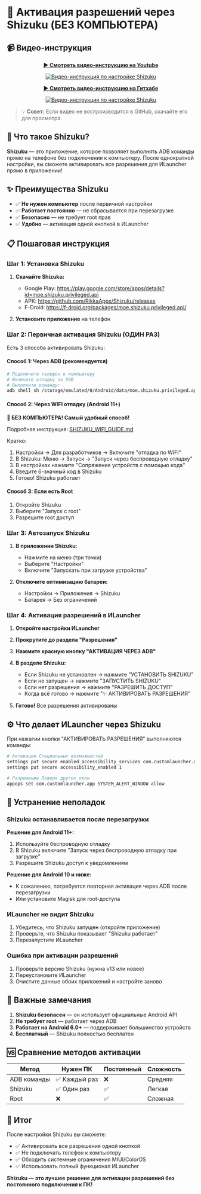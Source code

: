 # 📱 Активация разрешений через Shizuku (БЕЗ КОМПЬЮТЕРА)

## 📹 Видео-инструкция

<div align="center">
  
  **[▶️ Смотреть видео-инструкцию на Youtube](https://youtu.be/kiXxUOfkF-Q?si=4S-IRHMKrQxluhio)**
  
  [![Видео-инструкция по настройке Shizuku](https://img.shields.io/badge/Видео-Инструкция-red?style=for-the-badge&logo=youtube)](https://youtu.be/kiXxUOfkF-Q?si=4S-IRHMKrQxluhio)
  
</div>

<div align="center">
  
  **[▶️ Смотреть видео-инструкцию на Гитхабе](video/video_2025-10-30_18-28-13.mp4)**
  
  [![Видео-инструкция по настройке Shizuku](https://img.shields.io/badge/Видео-Инструкция-red?style=for-the-badge&logo=youtube)](video/video_2025-10-30_18-28-13.mp4)
  
</div>

> 💡 **Совет:** Если видео не воспроизводится в GitHub, скачайте его для просмотра.

## 🚀 Что такое Shizuku?

**Shizuku** — это приложение, которое позволяет выполнять ADB команды прямо на телефоне без подключения к компьютеру. После однократной настройки, вы сможете активировать все разрешения для ИLauncher прямо в приложении!

## ✨ Преимущества Shizuku

- ✅ **Не нужен компьютер** после первичной настройки
- ✅ **Работает постоянно** — не сбрасывается при перезагрузке
- ✅ **Безопасно** — не требует root прав
- ✅ **Удобно** — активация одной кнопкой в ИLauncher

## 📋 Пошаговая инструкция

### Шаг 1: Установка Shizuku

1. **Скачайте Shizuku:**
   - Google Play: https://play.google.com/store/apps/details?id=moe.shizuku.privileged.api
   - APK: https://github.com/RikkaApps/Shizuku/releases
   - F-Droid: https://f-droid.org/packages/moe.shizuku.privileged.api/

2. **Установите приложение** на телефон

### Шаг 2: Первичная активация Shizuku (ОДИН РАЗ)

Есть 3 способа активировать Shizuku:

#### Способ 1: Через ADB (рекомендуется)
```bash
# Подключите телефон к компьютеру
# Включите отладку по USB
# Выполните команду:
adb shell sh /storage/emulated/0/Android/data/moe.shizuku.privileged.api/start.sh
```

#### Способ 2: Через WIFI отладку (Android 11+)

**📱 БЕЗ КОМПЬЮТЕРА! Самый удобный способ!**

Подробная инструкция: [SHIZUKU_WIFI_GUIDE.md](SHIZUKU_WIFI_GUIDE.md)

Кратко:
1. Настройки → Для разработчиков → Включите "отладка по WIFI"
2. В Shizuku: Меню → Запуск → "Запуск через беспроводную отладку"
3. В настройках нажмите "Сопряжение устройств с помощью кода"
4. Введите 6-значный код в Shizuku
5. Готово! Shizuku работает

#### Способ 3: Если есть Root
1. Откройте Shizuku
2. Выберите "Запуск с root"
3. Разрешите root доступ

### Шаг 3: Автозапуск Shizuku

1. **В приложении Shizuku:**
   - Нажмите на меню (три точки)
   - Выберите "Настройки"
   - Включите "Запускать при загрузке устройства"

2. **Отключите оптимизацию батареи:**
   - Настройки → Приложения → Shizuku
   - Батарея → Без ограничений

### Шаг 4: Активация разрешений в ИLauncher

1. **Откройте настройки ИLauncher**
2. **Прокрутите до раздела "Разрешения"**
3. **Нажмите красную кнопку "АКТИВАЦИЯ ЧЕРЕЗ ADB"**
4. **В разделе Shizuku:**
   - Если Shizuku не установлен → нажмите "УСТАНОВИТЬ SHIZUKU"
   - Если не запущен → нажмите "ЗАПУСТИТЬ SHIZUKU"
   - Если нет разрешения → нажмите "РАЗРЕШИТЬ ДОСТУП"
   - Когда всё готово → нажмите "✨ АКТИВИРОВАТЬ РАЗРЕШЕНИЯ"

5. **Готово!** Все разрешения активированы

## ⚙️ Что делает ИLauncher через Shizuku

При нажатии кнопки "АКТИВИРОВАТЬ РАЗРЕШЕНИЯ" выполняются команды:

```bash
# Активация Специальных возможностей
settings put secure enabled_accessibility_services com.customlauncher.app/com.customlauncher.app.service.SystemBlockAccessibilityService
settings put secure accessibility_enabled 1

# Разрешение Поверх других окон
appops set com.customlauncher.app SYSTEM_ALERT_WINDOW allow
```

## 🔧 Устранение неполадок

### Shizuku останавливается после перезагрузки

**Решение для Android 11+:**
1. Используйте беспроводную отладку
2. В Shizuku включите "Запуск через беспроводную отладку при загрузке"
3. Разрешите Shizuku доступ к уведомлениям

**Решение для Android 10 и ниже:**
- К сожалению, потребуется повторная активация через ADB после перезагрузки
- Или установите Magisk для root-доступа

### ИLauncher не видит Shizuku

1. Убедитесь, что Shizuku запущен (откройте приложение)
2. Проверьте, что Shizuku показывает "Shizuku работает"
3. Перезапустите ИLauncher

### Ошибка при активации разрешений

1. Проверьте версию Shizuku (нужна v13 или новее)
2. Переустановите ИLauncher
3. Очистите данные обоих приложений и настройте заново

## 📝 Важные замечания

1. **Shizuku безопасен** — он использует официальные Android API
2. **Не требует root** — работает через ADB
3. **Работает на Android 6.0+** — поддерживает большинство устройств
4. **Бесплатный** — Shizuku полностью бесплатен

## 🆚 Сравнение методов активации

| Метод | Нужен ПК | Постоянный | Сложность |
|-------|----------|------------|-----------|
| ADB команды | ✅ Каждый раз | ❌ | Средняя |
| Shizuku | ✅ Один раз | ✅ | Легкая |
| Root | ❌ | ✅ | Сложная |

## 🎯 Итог

После настройки Shizuku вы сможете:
- ✅ Активировать все разрешения одной кнопкой
- ✅ Не подключать телефон к компьютеру
- ✅ Обходить системные ограничения MIUI/ColorOS
- ✅ Использовать полный функционал ИLauncher

**Shizuku — это лучшее решение для активации разрешений без постоянного подключения к ПК!**
